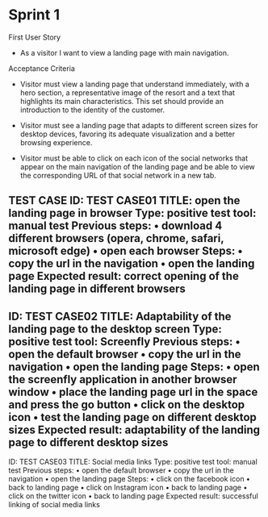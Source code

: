 # Sprint 1

First User Story

- As a visitor I want to view a landing page with main navigation.

Acceptance Criteria

- Visitor must view a landing page that understand immediately, with a hero section, a representative image of the resort and a text that highlights its main characteristics. This set should provide an introduction to the identity of the customer.

- Visitor must see a landing page that adapts to different screen sizes for desktop devices, favoring its adequate visualization and a better browsing experience.

- Visitor must be able to click on each icon of the social networks that appear on the main navigation of the landing page and be able to view the corresponding URL of that social network in a new tab.

TEST CASE 
ID: TEST CASE01
TITLE: open the landing page in browser
Type: positive
test tool: manual test
Previous steps: 
•	download 4 different browsers (opera, chrome, safari, microsoft edge)
•	open each browser
Steps: 
•	copy the url in the navigation
•	open the landing page
Expected result: correct opening of the landing page in different browsers
----------------------------------------------------------------------------
ID: TEST CASE02
TITLE: Adaptability of the landing page to the desktop screen
Type: positive
test tool: Screenfly
Previous steps: 
•	open the default browser
•	copy the url in the navigation
•	open the landing page
Steps: 
•	open the screenfly application in another browser window
•	place the landing page url in the space and press the go button
•	click on the desktop icon
•	test the landing page on different desktop sizes
Expected result: adaptability of the landing page to different desktop sizes
-------------------------------------------------------------------------------
ID: TEST CASE03
TITLE: Social media links
Type: positive
test tool: manual test
Previous steps: 
•	open the default browser
•	copy the url in the navigation
•	open the landing page
Steps: 
•	click on the facebook icon
•	back to landing page
•	click on Instagram icon
•	back to landing page
•	click on the twitter icon
•	back to landing page
Expected result: successful linking of social media links
